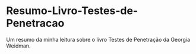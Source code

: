 # Resumo-Livro-Testes-de-Penetracao
Um resumo da minha leitura sobre o livro Testes de Penetração da Georgia Weidman.
